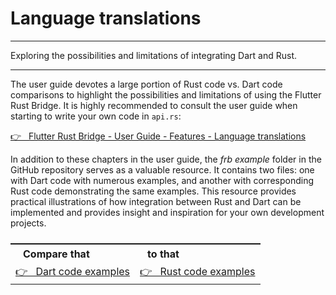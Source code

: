 # Language translations

---

Exploring the possibilities and limitations of integrating Dart and Rust.

---

The user guide devotes a large portion of Rust code vs. Dart code comparisons to highlight the possibilities and limitations of using the Flutter Rust Bridge. It is highly recommended to consult the user guide when starting to write your own code in `api.rs`:

<a href="https://cjycode.com/flutter_rust_bridge/feature/lang.html" target="_blank">👉 &nbsp; Flutter Rust Bridge - User Guide - Features - Language translations</a>

In addition to these chapters in the user guide, the _frb example_ folder in the GitHub repository serves as a valuable resource. It contains two files: one with Dart code with numerous examples, and another with corresponding Rust code demonstrating the same examples. This resource provides practical illustrations of how integration between Rust and Dart can be implemented and provides insight and inspiration for your own development projects.

<table style="display: flex; justify-content: left;">
<tr><th style="text-align:left;padding:5px 20px;">Compare that</th><th style="text-align:left;padding:5px 20px;">to that</th></tr>
<tr><td style="white-space:nowrap;vertical-align:top;">
<a href="https://github.com/fzyzcjy/flutter_rust_bridge/blob/master/frb_example/pure_dart/dart/lib/main.dart" target="_blank">👉 &nbsp; Dart code examples</a>
</td><td style="white-space:nowrap;vertical-align:top;">
<a href="https://github.com/fzyzcjy/flutter_rust_bridge/blob/master/frb_example/pure_dart/rust/src/api.rs" target="_blank">👉 &nbsp; Rust code examples</a>
</td>
</tr>
</table>

